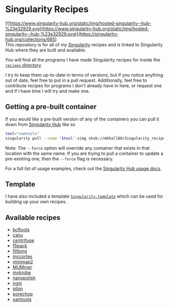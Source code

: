 # Singularity Recipes

[![https://www.singularity-hub.org/static/img/hosted-singularity--hub-%23e32929.svg](https://www.singularity-hub.org/static/img/hosted-singularity--hub-%23e32929.svg)](https://singularity-hub.org/collections/685)  
This repository is for all of my [Singularity](https://www.sylabs.io/singularity/) recipes and is linked to Singularity
Hub where they are built and available.

You will find all the programs I have made Singularity recipes for inside the
[`recipes` directory](https://github.com/mbhall88/Singularity_recipes/tree/master/recipes).  

I try to keep them up-to-date in terms of versions, but if you notice anything
out of date, feel free to put in a pull request. Additionally, feel free to
contribute recipes for programs I don't already have in here, or request one and
if I have time I will try and make one.  

## Getting a pre-built container

If you would like a pre-built version of any of the containers you can pull it
down from [Singularity Hub](https://www.singularity-hub.org/collections/685/usage)
like so

```sh
tool="samtools"
singularity pull --name "$tool".simg shub://mbhall88/Singularity_recipes:"$tool"
```

Note: The `--force` option will override any container that exists in that
location with the same name. If you are trying to pull a container to update a
pre-existing one, then the `--force` flag is necessary.  

For a full list of usage examples, check out the [Singularity Hub usage docs](https://www.singularity-hub.org/collections/685/usage).

## Template
I have also included a template [`Singularity.template`](https://github.com/mbhall88/Singularity_recipes/blob/master/Singularity.template)
which can be used for building up your own recipes.

## Available recipes
* [bcftools](http://www.htslib.org/doc/bcftools.html)
* [canu](https://github.com/marbl/canu)
* [centrifuge](https://github.com/infphilo/centrifuge)
* [f5pack](https://github.com/mateidavid/fast5)
* [filtlong](https://github.com/rrwick/Filtlong)
* [mccortex](https://github.com/mcveanlab/mccortex)
* [minimap2](https://lh3.github.io/minimap2/)
* [MUMmer](http://mummer.sourceforge.net/manual/)
* [mykrobe](https://github.com/Mykrobe-tools/mykrobe-atlas-cli)
* [nanopolish](https://github.com/jts/nanopolish)
* [ngm](https://github.com/Cibiv/NextGenMap/wiki)
* [pilon](https://github.com/broadinstitute/pilon/wiki)
* [porechop](https://github.com/rrwick/Porechop)
* [samtools](http://samtools.sourceforge.net/)
